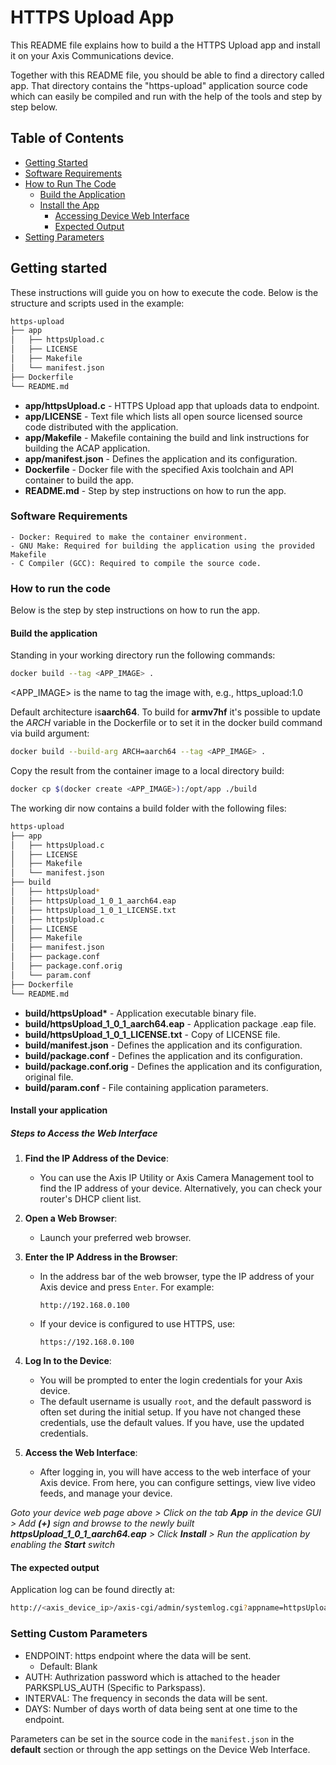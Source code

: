 # HTTPS Upload App

This README file explains how to build a the HTTPS Upload app and install it on your Axis Communications device.

Together with this README file, you should be able to find a directory called app. That directory contains the "https-upload" application source code which can easily be compiled and run with the help of the tools and step by step below.

## Table of Contents
- [Getting Started](#getting-started)
- [Software Requirements](#software-requirements)
- [How to Run The Code](#how-to-run-the-code)
  - [Build the Application](#build-the-application)
  - [Install the App](#install-your-application)
      - [Accessing Device Web Interface](#steps-to-access-the-web-interface)
      - [Expected Output](#the-expected-output)
- [Setting Parameters](#setting-custom-parameters)

## Getting started

These instructions will guide you on how to execute the code. Below is the structure and scripts used in the example:

```sh
https-upload
├── app
│   ├── httpsUpload.c
│   ├── LICENSE
│   ├── Makefile
│   └── manifest.json
├── Dockerfile
└── README.md
```

- **app/httpsUpload.c** - HTTPS Upload app that uploads data to endpoint.
- **app/LICENSE** - Text file which lists all open source licensed source code distributed with the application.
- **app/Makefile** - Makefile containing the build and link instructions for building the ACAP application.
- **app/manifest.json** - Defines the application and its configuration.
- **Dockerfile** - Docker file with the specified Axis toolchain and API container to build the app.
- **README.md** - Step by step instructions on how to run the app.

### Software Requirements

    - Docker: Required to make the container environment.
    - GNU Make: Required for building the application using the provided Makefile
    - C Compiler (GCC): Required to compile the source code.

### How to run the code

Below is the step by step instructions on how to run the app.

#### Build the application

Standing in your working directory run the following commands:

```sh
docker build --tag <APP_IMAGE> .
```

<APP_IMAGE> is the name to tag the image with, e.g., https_upload:1.0

Default architecture is**aarch64**. To build for **armv7hf** it's possible to
update the _ARCH_ variable in the Dockerfile or to set it in the docker build
command via build argument:

```sh
docker build --build-arg ARCH=aarch64 --tag <APP_IMAGE> .
```

Copy the result from the container image to a local directory build:

```sh
docker cp $(docker create <APP_IMAGE>):/opt/app ./build
```

The working dir now contains a build folder with the following files:

```sh
https-upload
├── app
│   ├── httpsUpload.c
│   ├── LICENSE
│   ├── Makefile
│   └── manifest.json
├── build
│   ├── httpsUpload*
│   ├── httpsUpload_1_0_1_aarch64.eap
│   ├── httpsUpload_1_0_1_LICENSE.txt
│   ├── httpsUpload.c
│   ├── LICENSE
│   ├── Makefile
│   ├── manifest.json
│   ├── package.conf
│   ├── package.conf.orig
│   └── param.conf
├── Dockerfile
└── README.md
```

- **build/httpsUpload\*** - Application executable binary file.
- **build/httpsUpload_1_0_1_aarch64.eap** - Application package .eap file.
- **build/httpsUpload_1_0_1_LICENSE.txt** - Copy of LICENSE file.
- **build/manifest.json** - Defines the application and its configuration.
- **build/package.conf** - Defines the application and its configuration.
- **build/package.conf.orig** - Defines the application and its configuration, original file.
- **build/param.conf** - File containing application parameters.

#### Install your application

##### Steps to Access the Web Interface

1. **Find the IP Address of the Device**:

   - You can use the Axis IP Utility or Axis Camera Management tool to find the IP address of your device. Alternatively, you can check your router's DHCP client list.

2. **Open a Web Browser**:

   - Launch your preferred web browser.

3. **Enter the IP Address in the Browser**:

   - In the address bar of the web browser, type the IP address of your Axis device and press `Enter`. For example:
     ```
     http://192.168.0.100
     ```
   - If your device is configured to use HTTPS, use:
     ```
     https://192.168.0.100
     ```

4. **Log In to the Device**:

   - You will be prompted to enter the login credentials for your Axis device.
   - The default username is usually `root`, and the default password is often set during the initial setup. If you have not changed these credentials, use the default values. If you have, use the updated credentials.

5. **Access the Web Interface**:
   - After logging in, you will have access to the web interface of your Axis device. From here, you can configure settings, view live video feeds, and manage your device.

_Goto your device web page above > Click on the tab **App** in the device GUI > Add **(+)** sign and browse to
the newly built **httpsUpload_1_0_1_aarch64.eap** > Click **Install** > Run the application by enabling the **Start** switch_

#### The expected output

Application log can be found directly at:

```sh
http://<axis_device_ip>/axis-cgi/admin/systemlog.cgi?appname=httpsUpload
```

### Setting Custom Parameters
  - ENDPOINT: https endpoint where the data will be sent.
    - Default: Blank
  - AUTH: Authrization password which is attached to the header PARKSPLUS_AUTH (Specific to Parkspass).
  - INTERVAL: The frequency in seconds the data will be sent.
  - DAYS: Number of days worth of data being sent at one time to the endpoint.

Parameters can be set in the source code in the `manifest.json` in the **default** section or through the app settings on the Device Web Interface.
